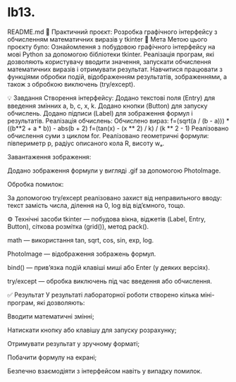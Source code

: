 # lb13.
README.md
🧪 Практичний проєкт: Розробка графічного інтерфейсу з обчисленням математичних виразів у tkinter
🎯 Мета
Метою цього проєкту було:
Ознайомлення з побудовою графічного інтерфейсу на мові Python за допомогою бібліотеки tkinter.
Реалізація програм, які дозволяють користувачу вводити значення, запускати обчислення математичних виразів і отримувати результат.
Навчитися працювати з функціями обробки подій, відображенням результатів, зображеннями, а також з обробкою виключень (try/except).

💡 Завдання
Створення інтерфейсу:
Додано текстові поля (Entry) для введення змінних a, b, c, x, k.
Додано кнопки (Button) для запуску обчислень.
Додано підписи (Label) для зображення формул і результатів.
Реалізація обчислень:
Обчислено вираз:
f=(sqrt(a / (b - a))) * ((b**2 + a * b)) - abs(b + 2)
f=(tan(x) - (x ** 2) / k) / (k ** 2 - 1)
Реалізовано обчислення суми з циклом for. 
Реалізовано геометричні формули: півпериметр p, радіус описаного кола R, висоту wₐ.

Завантаження зображення:

Додано зображення формули у вигляді .gif за допомогою PhotoImage.

Обробка помилок:

За допомогою try/except реалізовано захист від неправильного вводу: текст замість числа, ділення на 0, log від від’ємного, тощо.

⚙️ Технічні засоби
tkinter — побудова вікна, віджетів (Label, Entry, Button), сіткова розмітка (grid()), метод pack().

math — використання tan, sqrt, cos, sin, exp, log.

PhotoImage — відображення зображень формул.

bind() — прив’язка подій клавіші миші або Enter (у деяких версіях).

try/except — обробка виключень під час введення або обчислення.

✅ Результат
У результаті лабораторної роботи створено кілька міні-програм, які дозволяють:

Вводити математичні змінні;

Натискати кнопку або клавішу для запуску розрахунку;

Отримувати результат у зручному форматі;

Побачити формулу на екрані;

Безпечно взаємодіяти з інтерфейсом навіть у випадку помилок.
